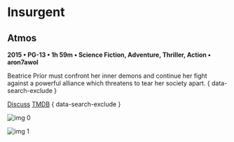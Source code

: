 # Insurgent

## Atmos

**2015 • PG-13 • 1h 59m • Science Fiction, Adventure, Thriller, Action • aron7awol**

Beatrice Prior must confront her inner demons and continue her fight against a powerful alliance which threatens to tear her society apart.
{ data-search-exclude }

[Discuss](https://www.avsforum.com/threads/bass-eq-for-filtered-movies.2995212/post-58306850)  [TMDB](https://www.themoviedb.org/movie/262500)
{ data-search-exclude }

![img 0](https://i.imgur.com/UJLO125.jpg)

![img 1](https://i.imgur.com/e69nqHC.png)

